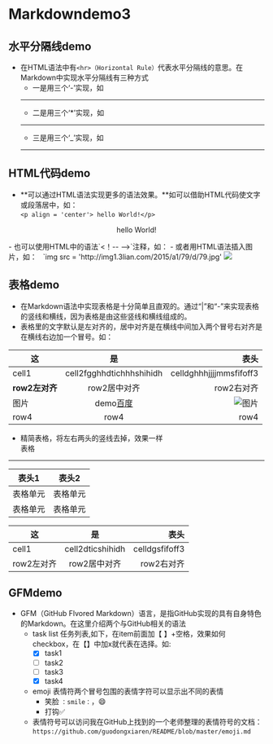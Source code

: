 # Markdowndemo3

## 水平分隔线demo

- 在HTML语法中有`<hr>（Horizontal Rule）`代表水平分隔线的意思。在Markdown中实现水平分隔线有三种方式
  - 一是用三个‘-’实现，如
  ---
  - 二是用三个‘*’实现，如
  ***
  - 三是用三个‘_’实现，如
  ___
## HTML代码demo

- **可以通过HTML语法实现更多的语法效果。**如可以借助HTML代码使文字或段落居中，如：  
`<p align = 'center'> hello World!</p>`
<p align = 'center'> hello World!</p>
- 也可以使用HTML中的语法`<！-- -->`注释，如：
<!-- 这是注释，这行文字会被忽略 -->
- 或者用HTML语法插入图片，如：  
`img src = 'http://img1.3lian.com/2015/a1/79/d/79.jpg'
<img src = 'http://img1.3lian.com/2015/a1/79/d/79.jpg'/>

## 表格demo

- 在Markdown语法中实现表格是十分简单且直观的。通过“|”和“-”来实现表格的竖线和横线，因为表格是由这些竖线和横线组成的。
- 表格里的文字默认是左对齐的，居中对齐是在横线中间加入两个冒号右对齐是在横线右边加一个冒号。如：  

| 这  | 是   | 表头 |  
|----|:---:|-----:|  
|cell1|cell2fgghhdtichhhshihidh|celldghhhjjjjmmsfifoff3|  
|**row2左对齐** |row2居中对齐|row2右对齐|  
|图片|demo[百度]|![图片][logo]|  
|row4|row4|row4|  
- 精简表格，将左右两头的竖线去掉，效果一样  
表格
--------

表头1  | 表头2|
--------- | --------|
表格单元  | 表格单元 |
表格单元  | 表格单元 |

 这  | 是   | 表头   
-----  |:---:|-----:  
cell1|cell2dticshihidh|celldgsfifoff3  
row2左对齐 |row2居中对齐|row2右对齐  

## GFMdemo

- GFM（GitHub Flvored Markdown）语言，是指GitHub实现的具有自身特色的Markdown。在这里介绍两个与GitHub相关的语法
  - task list 任务列表,如下，在item前面加【 】+空格，效果如何checkbox，在【】中加x就代表在选择。如:
    - [x] task1
    - [ ] task2
    - [ ] task3  
    - [x] task4      
  - emoji 表情符两个冒号包围的表情字符可以显示出不同的表情
    - 笑脸 `：smile：`，:smile:  
    - 打钩:white_check_mark:  
  - 表情符号可以访问我在GitHub上找到的一个老师整理的表情符号的文档：
  	`https://github.com/guodongxiaren/README/blob/master/emoji.md`
  	
  	
<!-- 以下是本文档用到的链接 -->
[logo]:http://img15.3lian.com/2015/h1/310/d/113.jpg
[百度]:https://www.baidu.com
